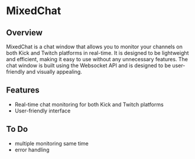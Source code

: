 # MixedChat

## Overview
MixedChat is a chat window that allows you to monitor your channels on both Kick and Twitch platforms in real-time.
It is designed to be lightweight and efficient, making it easy to use without any unnecessary features. The chat window is built using the Websocket API and is designed to be user-friendly and visually appealing.

## Features
- Real-time chat monitoring for both Kick and Twitch platforms
- User-friendly interface

## To Do
- multiple monitoring same time
- error handling